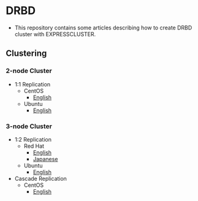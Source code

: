 # DRBD
- This repository contains some articles describing how to create DRBD cluster
with EXPRESSCLUSTER.

## Clustering
### 2-node Cluster
- 1:1 Replication
  - CentOS
    - [English](doc/2-node-cluster.md)
  - Ubuntu
    - [English](doc/2-node-cluster-ubuntu_EN.md)
### 3-node Cluster
- 1:2 Replication
  - Red Hat
    - [English](doc/3-node-cluster_EN.md)
    - [Japanese](doc/3-node-cluster_JP.md)
  - Ubuntu
    - [English](doc/3-node-cluster-ubuntu_EN.md)
- Cascade Replication
  - CentOS
    - [English](doc/3-node-cascade.md)
